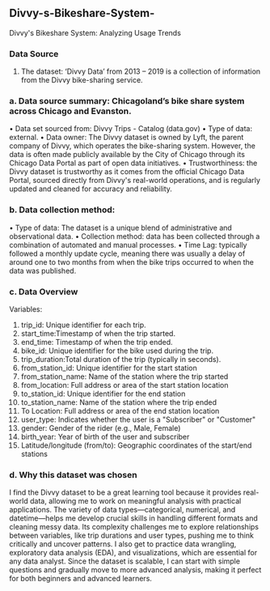 ## Divvy-s-Bikeshare-System-
Divvy's Bikeshare System: Analyzing Usage Trends

### Data Source
1.	The dataset: ‘Divvy Data’ from 2013 – 2019 is a collection of information from the Divvy bike-sharing service. 
   
### a.	Data source summary: Chicagoland’s bike share system across Chicago and Evanston.
•	Data set sourced from: Divvy Trips - Catalog (data.gov)
•	Type of data: external.
•	Data owner: The Divvy dataset is owned by Lyft, the parent company of Divvy, which operates the bike-sharing system. However, the data is often made publicly available by the City of Chicago through its Chicago Data Portal as part of open data initiatives.
•	Trustworthiness: the Divvy dataset is trustworthy as it comes from the official Chicago Data Portal, sourced directly from Divvy's real-world operations, and is regularly updated and cleaned for accuracy and reliability.

### b.	Data collection method: 
•	Type of data: The dataset is a unique blend of administrative and observational data.
•	Collection method: data has been collected through a combination of automated and manual processes.
•	Time Lag: typically followed a monthly update cycle, meaning there was usually a delay of around one to two months from when the bike trips occurred to when the data was published.

### c.	Data Overview
Variables:
1. trip_id: Unique identifier for each trip.
2. start_time:Timestamp of when the trip started.
3. end_time: Timestamp of when the trip ended.
4. bike_id: Unique identifier for the bike used during the trip.
5. trip_duration:Total duration of the trip (typically in seconds).
6. from_station_id: Unique identifier for the start station
7. from_station_name: Name of the station where the trip started
8. from_location: Full address or area of the start station location
9. to_station_id: Unique identifier for the end station
10. to_station_name: Name of the station where the trip ended
11. To Location: Full address or area of the end station location
12. user_type: Indicates whether the user is a "Subscriber" or "Customer"
14. gender: Gender of the rider (e.g., Male, Female)
15. birth_year: Year of birth of the user and subscriber
16. Latitude/longitude (from/to): Geographic coordinates of the start/end stations

    
### d. Why this dataset was chosen 
I find the Divvy dataset to be a great learning tool because it provides real-world data, allowing me to work on meaningful analysis with practical applications. The variety of data types—categorical, numerical, and datetime—helps me develop crucial skills in handling different formats and cleaning messy data. Its complexity challenges me to explore relationships between variables, like trip durations and user types, pushing me to think critically and uncover patterns. I also get to practice data wrangling, exploratory data analysis (EDA), and visualizations, which are essential for any data analyst. Since the dataset is scalable, I can start with simple questions and gradually move to more advanced analysis, making it perfect for both beginners and advanced learners.

    

